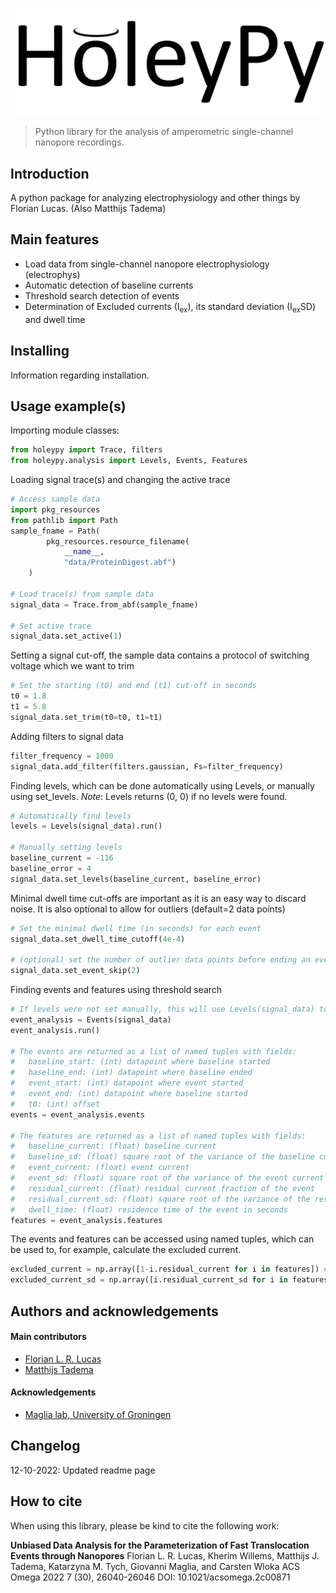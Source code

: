 ![HoleyPy](./img/HoleyPy.png)
> Python library for the analysis of amperometric single-channel nanopore recordings.

## Introduction
A python package for analyzing electrophysiology and other things by Florian Lucas.
(Also Matthijs Tadema)

## Main features
* Load data from single-channel nanopore electrophysiology (electrophys)
* Automatic detection of baseline currents
* Threshold search detection of events
* Determination of Excluded currents (I<sub>ex</sub>), its standard deviation (I<sub>ex</sub>SD) and dwell time

## Installing
Information regarding installation.

## Usage example(s)
Importing module classes:
````python
from holeypy import Trace, filters
from holeypy.analysis import Levels, Events, Features
````
Loading signal trace(s) and changing the active trace
````python
# Access sample data
import pkg_resources
from pathlib import Path
sample_fname = Path(
        pkg_resources.resource_filename(
            __name__,
            "data/ProteinDigest.abf")
    )

# Load trace(s) from sample data
signal_data = Trace.from_abf(sample_fname)

# Set active trace
signal_data.set_active(1)
````
Setting a signal cut-off, the sample data contains a protocol of switching voltage which we want to trim
````python
# Set the starting (t0) and end (t1) cut-off in seconds
t0 = 1.8
t1 = 5.8
signal_data.set_trim(t0=t0, t1=t1)
````
Adding filters to signal data
````python
filter_frequency = 1000
signal_data.add_filter(filters.gaussian, Fs=filter_frequency)
````
Finding levels, which can be done automatically using Levels, or manually using set_levels.
*Note*: Levels returns (0, 0) if no levels were found. 
````python
# Automatically find levels
levels = Levels(signal_data).run()

# Manually setting levels
baseline_current = -116
baseline_error = 4
signal_data.set_levels(baseline_current, baseline_error)
````
Minimal dwell time cut-offs are important as it is an easy way to discard noise. It is also optional to allow for outliers (default=2 data points)
````python
# Set the minimal dwell time (in seconds) for each event
signal_data.set_dwell_time_cutoff(4e-4)

# (optional) set the number of outlier data points before ending an event (default=2)
signal_data.set_event_skip(2)
````

Finding events and features using threshold search
````python
# If levels were not set manually, this will use Levels(signal_data) to determine them.
event_analysis = Events(signal_data)
event_analysis.run()

# The events are returned as a list of named tuples with fields: 
#   baseline_start: (int) datapoint where baseline started
#   baseline_end: (int) datapoint where baseline ended
#   event_start: (int) datapoint where event started 
#   event_end: (int) datapoint where baseline started 
#   t0: (int) offset
events = event_analysis.events

# The features are returned as a list of named tuples with fields: 
#   baseline_current: (float) baseline current
#   baseline_sd: (float) square root of the variance of the baseline current
#   event_current: (float) event current
#   event_sd: (float) square root of the variance of the event current
#   residual_current: (float) residual current fraction of the event
#   residual_current_sd: (float) square root of the variance of the residual current (error propagated)
#   dwell_time: (float) residence time of the event in seconds
features = event_analysis.features
````

The events and features can be accessed using named tuples, which can be used to, for example, calculate the excluded current.
````python
excluded_current = np.array([1-i.residual_current for i in features]) # excluded current fraction
excluded_current_sd = np.array([i.residual_current_sd for i in features]) # The square root of the variance is equal to the residual
````

## Authors and acknowledgements
#### Main contributors
* [Florian L. R. Lucas](http://orcid.org/0000-0002-9561-5408 "Orcid page")
* [Matthijs Tadema](https://www.rug.nl/staff/m.j.tadema/ "University of Groningen staff page")

#### Acknowledgements
* [Maglia lab, University of Groningen](https://sites.google.com/a/rug.nl/maglia-lab-groningen/ "University of Groningen Maglia lab page")

## Changelog
12-10-2022: Updated readme page

## How to cite
When using this library, please be kind to cite the following work: 

<strong>Unbiased Data Analysis for the Parameterization of Fast Translocation Events through Nanopores</strong>
Florian L. R. Lucas, Kherim Willems, Matthijs J. Tadema, Katarzyna M. Tych, Giovanni Maglia, and Carsten Wloka
ACS Omega 2022 7 (30), 26040-26046
DOI: 10.1021/acsomega.2c00871 